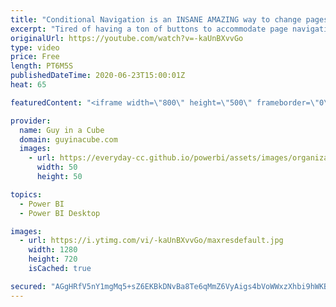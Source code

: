 ```yaml
---
title: "Conditional Navigation is an INSANE AMAZING way to change pages in Power BI Desktop"
excerpt: "Tired of having a ton of buttons to accommodate page navigation within your Power BI report? Conditional navigation is an INSANE AMAZING way to reduce visuals on the report and provide a clean way to navigate your report.  ⬇ Download sample: https://guyinacu.be/cnavsample  📢 Become a member: https://guyinacu.be/membership"
originalUrl: https://youtube.com/watch?v=-kaUnBXvvGo
type: video
price: Free
length: PT6M5S
publishedDateTime: 2020-06-23T15:00:01Z
heat: 65

featuredContent: "<iframe width=\"800\" height=\"500\" frameborder=\"0\" src=\"https://www.youtube.com/embed/-kaUnBXvvGo\" allow=\"accelerometer; autoplay; encrypted-media; gyroscope; picture-in-picture\" allowfullscreen></iframe>"

provider:
  name: Guy in a Cube
  domain: guyinacube.com
  images:
    - url: https://everyday-cc.github.io/powerbi/assets/images/organizations/guyinacube.com-50x50.jpg
      width: 50
      height: 50

topics:
  - Power BI
  - Power BI Desktop

images:
  - url: https://i.ytimg.com/vi/-kaUnBXvvGo/maxresdefault.jpg
    width: 1280
    height: 720
    isCached: true

secured: "AGgHRfV5nY1mgMq5+sZ6EKBkDNvBa8Te6qMmZ6VyAigs4bVoWWxzXhbi9hWKBCvFTZdyxSwRKPKtqVKPO9RrXJSYe1BzLePxDATQoUkFCzza2OzRIxZfyNKGuJNS28m4eUVY7qnHqY8xb+BhSRiZDW+VUHZip8ORcLjxOzDZpsMkbRXQ4ouTlqcDAa22B8ntyD3HqmDEN2i6IUVCwDjYVDU0yYYkdxc9aBICjFmvD6oaJAlm113CunNAxac589tMstd7/jFFZTBvEND/x4UrMHu2B02lLwXte/Sunn/hHsfN1OULQToan5G20yuNzCjxPaegD5I7yBq21RCeFdgUEGFmW66U0Mn4lUJDccIznryBy2PHzMcgLx8DFjQcg23+XX1SgkNXIf8G55DXtoN4KaBu5H9MRUueqGCeKhme8zV1j98W5q1EUjdGkUGcUbOJ;w7GKNk9bN4XUKl8caMAdUw=="
---
```


